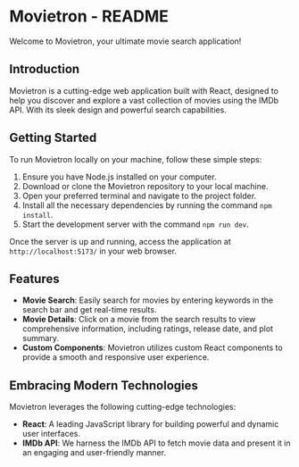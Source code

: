 # Movietron - README

Welcome to Movietron, your ultimate movie search application!

## Introduction

Movietron is a cutting-edge web application built with React, designed to help you discover and explore a vast collection of movies using the IMDb API. With its sleek design and powerful search capabilities.

## Getting Started

To run Movietron locally on your machine, follow these simple steps:

1. Ensure you have Node.js installed on your computer.
2. Download or clone the Movietron repository to your local machine.
3. Open your preferred terminal and navigate to the project folder.
4. Install all the necessary dependencies by running the command `npm install`.
5. Start the development server with the command `npm run dev`.

Once the server is up and running, access the application at `http://localhost:5173/` in your web browser.

## Features

- **Movie Search**: Easily search for movies by entering keywords in the search bar and get real-time results.
- **Movie Details**: Click on a movie from the search results to view comprehensive information, including ratings, release date, and plot summary.
- **Custom Components**: Movietron utilizes custom React components to provide a smooth and responsive user experience.

## Embracing Modern Technologies

Movietron leverages the following cutting-edge technologies:

- **React**: A leading JavaScript library for building powerful and dynamic user interfaces.
- **IMDb API**: We harness the IMDb API to fetch movie data and present it in an engaging and user-friendly manner.
